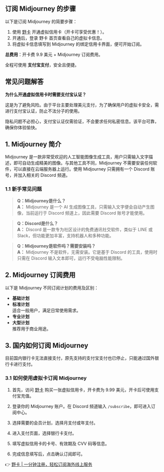 ## 订阅 Midjourney 的步骤

以下是订阅 Midjourney 的简要步骤：

1. 使用 [野卡](https://bit.ly/bewildcard) 开通虚拟信用卡（开卡可享受优惠！）。
2. 开通后，登录 野卡 首页查看自己的虚拟卡信息。
3. 将虚拟卡信息填写到 Midjourney 的绑定信用卡界面，便可开始订阅。

**总费用**：开卡费 9.9 美元 + Midjourney 订阅费用。

全程可使用 **支付宝支付**，安全且便捷。

## 常见问题解答

**为什么开通虚拟信用卡时需要支付宝认证？**

这是为了避免风险。由于平台主要处理美元支付，为了确保用户的虚拟卡安全，需进行支付宝认证，防止不法分子的使用。

隐私问题不必担心，支付宝认证仅需验证，不会要求任何私密信息。该平台可靠，确保你体验愉快。

## 1. Midjourney 简介

Midjourney 是一款非常受欢迎的人工智能图像生成工具，用户只需输入文字描述，即可自动生成精美的图像。与其他工具不同，Midjourney 不需要安装任何软件，可以直接在云端服务器上运行。使用 Midjourney 只需拥有一个 Discord 账号，并加入相关的 Discord 频道。

### 1.1 新手常见问题

> **Q：Midjourney是什么？**  
> **A：** Midjourney 是一个 AI 生成图像工具，只需输入文字便会自动产生图像，当前运行于 Discord 频道上，因此需要 Discord 账号才能使用。

> **Q：Discord是什么？**  
> **A：** Discord 是一款专为社区设计的免费通讯社交软件，类似于 LINE 或 Slack，但功能更加丰富，支持机器人和多种功能。

> **Q：Midjourney是软件吗？需要安装吗？**  
> **A：** Midjourney 不是软件，无需安装。它是基于 Discord 的工具，使用时只需在 Discord 输入文本即可，运行不受电脑性能限制。

## 2. Midjourney 订阅费用

以下是 Midjourney 不同订阅计划的费用及区别：

- **基础计划**
- **标准计划**  
适合一般用户，满足日常使用需求。
- **专业计划**
- **大型计划**  
推荐用于商业用途。

## 3. 国内如何订阅 Midjourney

目前国内银行卡无法直接支付，原先支持的支付宝支付也已停止，只能通过国外银行卡进行支付。

### 3.1 如何使用虚拟卡订阅 Midjourney

1. 首先，访问 [野卡](https://bit.ly/bewildcard) 购买一张虚拟信用卡，开卡费为 9.99 美元，开卡后可使用支付宝充值。
  
2. 登录你的 Midjourney 账户。在 Discord 频道输入 `/subscribe`，即可进入订阅中心。

3. 选择需要的会员计划，选择月支付或年支付。

4. 进入支付页面，选择银行卡支付。

5. 填写虚拟信用卡的卡号、有效期及 CVV 码等信息。

6. 完成信息填写后，点击确认订阅即可。

👉 [野卡 | 一分钟注册，轻松订阅海外线上服务](https://bit.ly/bewildcard)